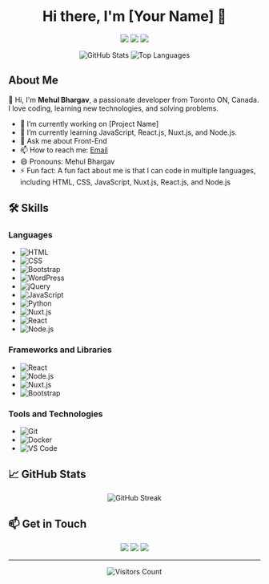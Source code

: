 <h1 align="center">Hi there, I'm [Your Name] 👋</h1>

<p align="center">
  <a href="https://www.linkedin.com/in/mrmehulbhargav/"><img src="https://img.shields.io/badge/LinkedIn-Profile-blue"></a>
  <a href="mailto:mehulbhargav.div@gmail.com"><img src="https://img.shields.io/badge/Email-Contact%20Me-brightgreen"></a>
  <a href="https://x.com/mrMehulbhargav"><img src="https://img.shields.io/badge/Twitter-Profile-blue"></a>
</p>

<p align="center">
  <img src="https://github-readme-stats.vercel.app/api?username=mrMehulbhargav&show_icons=true&theme=radical" alt="GitHub Stats">
  <img src="https://github-readme-stats.vercel.app/api/top-langs/?username=mrMehulbhargav&layout=compact&theme=radical" alt="Top Languages">
</p>

## About Me

👋 Hi, I'm **Mehul Bhargav**, a passionate developer from Toronto ON, Canada. I love coding, learning new technologies, and solving problems. 

- 🔭 I’m currently working on [Project Name]
- 🌱 I’m currently learning JavaScript, React.js, Nuxt.js, and Node.js.
- 💬 Ask me about Front-End
- 📫 How to reach me: [Email](mailto:mehulbhargav.div@gmail.com)
- 😄 Pronouns: Mehul Bhargav
- ⚡ Fun fact: A fun fact about me is that I can code in multiple languages, including HTML, CSS, JavaScript, Nuxt.js, React.js, and Node.js

## 🛠️ Skills

### Languages
- ![HTML](https://img.shields.io/badge/-HTML-05122A?style=flat&logo=html5)
- ![CSS](https://img.shields.io/badge/-CSS-05122A?style=flat&logo=css3)
- ![Bootstrap](https://img.shields.io/badge/-Bootstrap-05122A?style=flat&logo=bootstrap)
- ![WordPress](https://img.shields.io/badge/-WordPress-05122A?style=flat&logo=wordpress)
- ![jQuery](https://img.shields.io/badge/-jQuery-05122A?style=flat&logo=jquery)
- ![JavaScript](https://img.shields.io/badge/-JavaScript-05122A?style=flat&logo=javascript)
- ![Python](https://img.shields.io/badge/-Python-05122A?style=flat&logo=python)
- ![Nuxt.js](https://img.shields.io/badge/-Nuxt.js-05122A?style=flat&logo=nuxt.js)
- ![React](https://img.shields.io/badge/-React-05122A?style=flat&logo=react)
- ![Node.js](https://img.shields.io/badge/-Node.js-05122A?style=flat&logo=node.js)
  
### Frameworks and Libraries
- ![React](https://img.shields.io/badge/-React-05122A?style=flat&logo=react)
- ![Node.js](https://img.shields.io/badge/-Node.js-05122A?style=flat&logo=node.js)
- ![Nuxt.js](https://img.shields.io/badge/-Nuxt.js-05122A?style=flat&logo=nuxt.js)
- ![Bootstrap](https://img.shields.io/badge/-Bootstrap-05122A?style=flat&logo=bootstrap)
  
### Tools and Technologies
- ![Git](https://img.shields.io/badge/-Git-05122A?style=flat&logo=git)
- ![Docker](https://img.shields.io/badge/-Docker-05122A?style=flat&logo=docker)
- ![VS Code](https://img.shields.io/badge/-VS%20Code-05122A?style=flat&logo=visual-studio-code)

## 📈 GitHub Stats

<p align="center">
  <img src="https://github-readme-streak-stats.herokuapp.com/?user=yourusername&theme=radical" alt="GitHub Streak">
</p>

<!-- ## 📘 Projects -->

<!-- - [Project 1](https://github.com/yourusername/project1) - Short description of Project 1 -->
<!-- - [Project 2](https://github.com/yourusername/project2) - Short description of Project 2 -->
<!-- - [Project 3](https://github.com/yourusername/project3) - Short description of Project 3 -->

## 📫 Get in Touch

<p align="center">
  <a href="https://www.linkedin.com/in/mrmehulbhargav/"><img src="https://img.shields.io/badge/LinkedIn-Profile-blue"></a>
  <a href="mailto:mehulbhargav.div@gmail.com"><img src="https://img.shields.io/badge/Email-Contact%20Me-brightgreen"></a>
  <a href="https://x.com/mrMehulbhargav"><img src="https://img.shields.io/badge/Twitter-Profile-blue"></a>
</p>

---

<p align="center">
  <img src="https://visitor-badge.glitch.me/badge?page_id=mrMehulbhargav.mrMehulbhargav" alt="Visitors Count">
</p>
